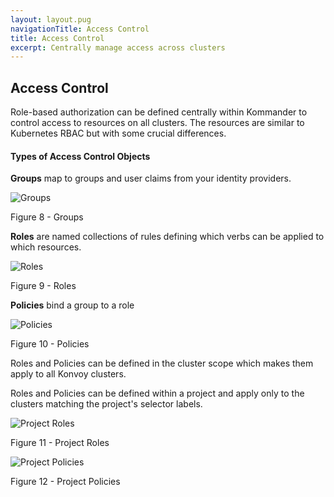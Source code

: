 ```yaml
---
layout: layout.pug
navigationTitle: Access Control
title: Access Control
excerpt: Centrally manage access across clusters
---
```


## Access Control

Role-based authorization can be defined centrally within Kommander to control access to resources on all clusters. The resources are similar to Kubernetes RBAC but with some crucial differences.

#### Types of Access Control Objects

**Groups** map to groups and user claims from your identity providers.

![Groups](/ksphere/kommander/img/Access-control-groups-table.png)

Figure 8 - Groups

**Roles** are named collections of rules defining which verbs can be applied to which resources.

![Roles](/ksphere/kommander/img/Access-control-roles-table.png)

Figure 9 - Roles

**Policies** bind a group to a role

![Policies](/ksphere/kommander/img/Access-control-policies-table.png)

Figure 10 - Policies

Roles and Policies can be defined in the cluster scope which makes them apply to all Konvoy clusters.

Roles and Policies can be defined within a project and apply only to the clusters matching the project's selector labels.

![Project Roles](/ksphere/kommander/img/Project-roles-table.png)

Figure 11 - Project Roles

![Project Policies](/ksphere/kommander/img/Project-policies-table.png)

Figure 12 - Project Policies